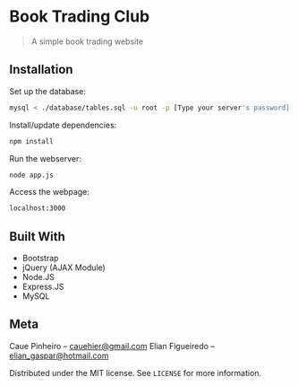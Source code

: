# Book Trading Club
> A simple book trading website

## Installation

Set up the database:
```sh
mysql < ./database/tables.sql -u root -p [Type your server's password]
```

Install/update dependencies:
```sh
npm install
```

Run the webserver:
```sh
node app.js
```

Access the webpage:
```sh
localhost:3000
```

## Built With

* Bootstrap
* jQuery (AJAX Module)
* Node.JS
* Express.JS
* MySQL

## Meta

Caue Pinheiro – cauehier@gmail.com
Elian Figueiredo – elian_gaspar@hotmail.com

Distributed under the MIT license. See ``LICENSE`` for more information.
